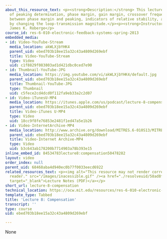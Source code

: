 ```yaml
---
about_this_resource_text: <p><strong>Description:</strong> This lecture covers examples
  of peaking determination, phase margin, gain margin, crossover frequency, the relationship
  between phase margin and peaking, indicators of relative stability, and compensation
  by changing the loop-transmission magnitude.</p><p><strong>Instructor:</strong>
  James K. Roberge</p>
course_id: res-6-010-electronic-feedback-systems-spring-2013
embedded_media:
- id: Video-YouTube-Stream
  media_location: akWLXjbYHK4
  parent_uid: ebed703b18ee15a32c43a4809d269ebf
  title: Video-YouTube-Stream
  type: Video
  uid: c1f8829f083803ad1d421dbc0ced7e90
- id: Thumbnail-YouTube-JPG
  media_location: https://img.youtube.com/vi/akWLXjbYHK4/default.jpg
  parent_uid: ebed703b18ee15a32c43a4809d269ebf
  title: Thumbnail-YouTube-JPG
  type: Thumbnail
  uid: c5fece2cd4dcd0f112fa9eb33a2c2d07
- id: Video-iTunesU-MP4
  media_location: https://itunes.apple.com/us/podcast/lecture-8-compensation/id649055548?i=159562093&mt=2
  parent_uid: ebed703b18ee15a32c43a4809d269ebf
  title: Video-iTunes U-MP4
  type: Video
  uid: 18cc9f8fe76853e2481f1ed47a5e1b26
- id: Video-InternetArchive-MP4
  media_location: http://www.archive.org/download/MITRES.6-010S13/MITRES6-010S13_lec08_300k.mp4
  parent_uid: ebed703b18ee15a32c43a4809d269ebf
  title: Video-Internet Archive-MP4
  type: Video
  uid: b3c643ab178200b7714903a78b393e15
inline_embed_id: 84534783lecture8:compensation50478282
layout: video
order_index: null
parent_uid: 68468aba4d940ec0b77f0033eecd6922
related_resources_text: <p><img alt="This resource may not render correctly in a screen
  reader." src="/images/inacessible.gif" /><a href="./resolveuid/58ad8fbd50ac9902c83531900dc39c3e"
  target="_blank">Lecture Notes (PDF)</a></p>
short_url: lecture-8-compensation
technical_location: https://ocw.mit.edu/resources/res-6-010-electronic-feedback-systems-spring-2013/course-videos/lecture-8-compensation
template_type: Tabbed
title: 'Lecture 8: Compensation'
transcript: ''
type: course
uid: ebed703b18ee15a32c43a4809d269ebf

---
```

None